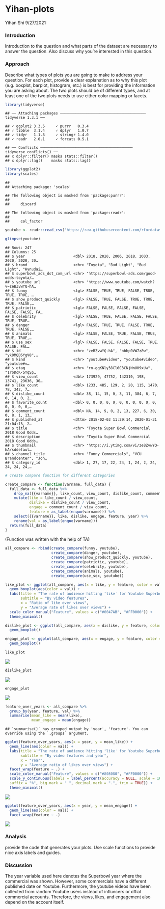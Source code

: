 Yihan-plots
================
Yihan Shi
9/27/2021

### Introduction

Introduction to the question and what parts of the dataset are necessary
to answer the question. Also discuss why you’re interested in this
question.

### Approach

Describe what types of plots you are going to make to address your
question. For each plot, provide a clear explanation as to why this plot
(e.g. boxplot, barplot, histogram, etc.) is best for providing the
information you are asking about. The two plots should be of different
types, and at least one of the two plots needs to use either color
mapping or facets.

``` r
library(tidyverse)
```

    ## ── Attaching packages ─────────────────────────────────────── tidyverse 1.3.1 ──

    ## ✓ ggplot2 3.3.5     ✓ purrr   0.3.4
    ## ✓ tibble  3.1.4     ✓ dplyr   1.0.7
    ## ✓ tidyr   1.1.3     ✓ stringr 1.4.0
    ## ✓ readr   2.0.1     ✓ forcats 0.5.1

    ## ── Conflicts ────────────────────────────────────────── tidyverse_conflicts() ──
    ## x dplyr::filter() masks stats::filter()
    ## x dplyr::lag()    masks stats::lag()

``` r
library(ggplot2)
library(scales)
```

    ## 
    ## Attaching package: 'scales'

    ## The following object is masked from 'package:purrr':
    ## 
    ##     discard

    ## The following object is masked from 'package:readr':
    ## 
    ##     col_factor

``` r
youtube <- readr::read_csv('https://raw.githubusercontent.com/rfordatascience/tidytuesday/master/data/2021/2021-03-02/youtube.csv', show_col_types = FALSE)

glimpse(youtube)
```

    ## Rows: 247
    ## Columns: 25
    ## $ year                      <dbl> 2018, 2020, 2006, 2018, 2003, 2020, 2020, 20…
    ## $ brand                     <chr> "Toyota", "Bud Light", "Bud Light", "Hynudai…
    ## $ superbowl_ads_dot_com_url <chr> "https://superbowl-ads.com/good-odds-toyota/…
    ## $ youtube_url               <chr> "https://www.youtube.com/watch?v=zeBZvwYQ-hA…
    ## $ funny                     <lgl> FALSE, TRUE, TRUE, FALSE, TRUE, TRUE, TRUE, …
    ## $ show_product_quickly      <lgl> FALSE, TRUE, FALSE, TRUE, TRUE, TRUE, FALSE,…
    ## $ patriotic                 <lgl> FALSE, FALSE, FALSE, FALSE, FALSE, FALSE, FA…
    ## $ celebrity                 <lgl> FALSE, TRUE, FALSE, FALSE, FALSE, TRUE, TRUE…
    ## $ danger                    <lgl> FALSE, TRUE, TRUE, FALSE, TRUE, TRUE, FALSE,…
    ## $ animals                   <lgl> FALSE, FALSE, TRUE, FALSE, TRUE, TRUE, TRUE,…
    ## $ use_sex                   <lgl> FALSE, FALSE, FALSE, FALSE, TRUE, FALSE, FAL…
    ## $ id                        <chr> "zeBZvwYQ-hA", "nbbp0VW7z8w", "yk0MQD5YgV8",…
    ## $ kind                      <chr> "youtube#video", "youtube#video", "youtube#v…
    ## $ etag                      <chr> "rn-ggKNly38Cl0C3CNjNnUH9xUw", "1roDoK-SYqSp…
    ## $ view_count                <dbl> 173929, 47752, 142310, 198, 13741, 23636, 30…
    ## $ like_count                <dbl> 1233, 485, 129, 2, 20, 115, 1470, 78, 342, 7…
    ## $ dislike_count             <dbl> 38, 14, 15, 0, 3, 11, 384, 6, 7, 0, 14, 0, 2…
    ## $ favorite_count            <dbl> 0, 0, 0, 0, 0, 0, 0, 0, 0, 0, 0, 0, 0, 0, 0,…
    ## $ comment_count             <dbl> NA, 14, 9, 0, 2, 13, 227, 6, 30, 0, 8, 1, 13…
    ## $ published_at              <dttm> 2018-02-03 11:29:14, 2020-01-31 21:04:13, 2…
    ## $ title                     <chr> "Toyota Super Bowl Commercial 2018 Good Odds…
    ## $ description               <chr> "Toyota Super Bowl Commercial 2018 Good Odds…
    ## $ thumbnail                 <chr> "https://i.ytimg.com/vi/zeBZvwYQ-hA/sddefaul…
    ## $ channel_title             <chr> "Funny Commercials", "VCU Brandcenter", "Joh…
    ## $ category_id               <dbl> 1, 27, 17, 22, 24, 1, 24, 2, 24, 24, 24, 24,…

``` r
# create compare function for different categories

create_compare <- function(varname, full_data) {
  full_data <- full_data %>% 
    drop_na({{varname}}, like_count, view_count, dislike_count, comment_count) %>% 
    mutate(like = like_count / view_count,
           dislike = dislike_count / view_count,
           engage = comment_count / view_count,
           feature = as_label(enquo(varname))) %>% 
    select({{varname}}, like, dislike, engage, feature, year) %>%
    rename(val = as_label(enquo(varname)))
  return(full_data)
}
```

(Function was written with the help of TA)

``` r
all_compare <- rbind(create_compare(funny, youtube),
                     create_compare(danger, youtube),
                     create_compare(show_product_quickly, youtube),
                     create_compare(patriotic, youtube),
                     create_compare(celebrity, youtube),
                     create_compare(animals, youtube),
                     create_compare(use_sex, youtube))
```

``` r
like_plot <- ggplot(all_compare, aes(x = like, y = feature, color = val)) +
  geom_boxplot(aes(color = val)) + 
  labs(title = "The rate of audience hitting 'like' for Youtube Superbowl Commercials\nOver all years from 2000 to 2020",
       subtitle = "By video features",
       x = "Ratio of like over views",
       y = "Average rate of likes over views") +
  scale_color_manual("Feature", values = c("#0047AB", "#FF0000")) +
  theme_minimal() 

dislike_plot <- ggplot(all_compare, aes(x = dislike, y = feature, color = val)) +
  geom_boxplot()

engage_plot <- ggplot(all_compare, aes(x = engage, y = feature, color = val)) +
  geom_boxplot()

like_plot
```

![](Yihan-plots_files/figure-gfm/plotting%20compare-1.png)<!-- -->

``` r
dislike_plot
```

![](Yihan-plots_files/figure-gfm/plotting%20compare-2.png)<!-- -->

``` r
engage_plot
```

![](Yihan-plots_files/figure-gfm/plotting%20compare-3.png)<!-- -->

``` r
feature_over_years <- all_compare %>% 
  group_by(year, feature, val) %>% 
  summarise(mean_like = mean(like),
            mean_engage = mean(engage))
```

    ## `summarise()` has grouped output by 'year', 'feature'. You can override using the `.groups` argument.

``` r
ggplot(feature_over_years, aes(x = year, y = mean_like)) + 
  geom_line(aes(color = val)) + 
  labs(title = "The rate of audience hitting 'like' for Youtube Superbowl Commercials\nEach year from 2000 to 2020",
       subtitle = "By video features and year",
       x = "Year",
       y = "Average ratio of likes over views") +
  facet_wrap(feature ~ .) + 
  scale_color_manual("Feature", values = c("#808080", "#FF0000")) +
  scale_y_continuous(labels = label_percent(accuracy = NULL, scale = 100, prefix = "",
  suffix = "%", big.mark = " ", decimal.mark = ".", trim = TRUE)) +
  theme_minimal() 
```

![](Yihan-plots_files/figure-gfm/unnamed-chunk-1-1.png)<!-- -->

``` r
ggplot(feature_over_years, aes(x = year, y = mean_engage)) + 
  geom_line(aes(color = val)) + 
  facet_wrap(feature ~ .)
```

![](Yihan-plots_files/figure-gfm/unnamed-chunk-2-1.png)<!-- -->

### Analysis

provide the code that generates your plots. Use scale functions to
provide nice axis labels and guides.

### Discussion

The year variable used here denotes the Superbowl year where the
commercial was shown. However, some commercials have a different
published date on Youtube. Furthermore, the youtube videos have been
collected from random Youtube users instead of influncers or offial
commercial accounts. Therefore, the views, likes, and engagement also
depend on the account itself.
